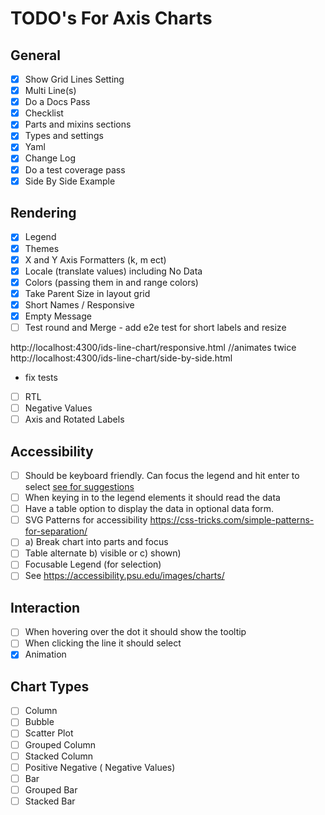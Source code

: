 # TODO's For Axis Charts

## General

- [x] Show Grid Lines Setting
- [x] Multi Line(s)
- [x] Do a Docs Pass
- [x] Checklist
- [x] Parts and mixins sections
- [x] Types and settings
- [x] Yaml
- [x] Change Log
- [x] Do a test coverage pass
- [x] Side By Side Example

## Rendering

- [x] Legend
- [x] Themes
- [x] X and Y Axis Formatters (k, m ect)
- [x] Locale (translate values) including No Data
- [x] Colors (passing them in and range colors)
- [x] Take Parent Size in layout grid
- [x] Short Names / Responsive
- [x] Empty Message
- [ ] Test round and Merge - add e2e test for short labels and resize

http://localhost:4300/ids-line-chart/responsive.html //animates twice
http://localhost:4300/ids-line-chart/side-by-side.html
- fix tests

- [ ] RTL
- [ ] Negative Values
- [ ] Axis and Rotated Labels

## Accessibility

- [ ] Should be keyboard friendly. Can focus the legend and hit enter to select [see for suggestions](https://github.com/infor-design/enterprise/issues/6074)
- [ ] When keying in to the legend elements it should read the data
- [ ] Have a table option to display the data in optional data form.
- [ ] SVG Patterns for accessibility https://css-tricks.com/simple-patterns-for-separation/
- [ ] a) Break chart into parts and focus
- [ ] Table alternate b) visible or c) shown)
- [ ] Focusable Legend (for selection)
- [ ] See https://accessibility.psu.edu/images/charts/

## Interaction

- [ ] When hovering over the dot it should show the tooltip
- [ ] When clicking the line it should select
- [x] Animation

## Chart Types

- [ ] Column
- [ ] Bubble
- [ ] Scatter Plot
- [ ] Grouped Column
- [ ] Stacked Column
- [ ] Positive Negative ( Negative Values)
- [ ] Bar
- [ ] Grouped Bar
- [ ] Stacked Bar
